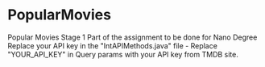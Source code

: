 # PopularMovies
Popular Movies Stage 1
Part of the assignment to be done for Nano Degree
Replace your API key in the "IntAPIMethods.java" file - Replace "YOUR_API_KEY" in Query params with your API key from TMDB site.
